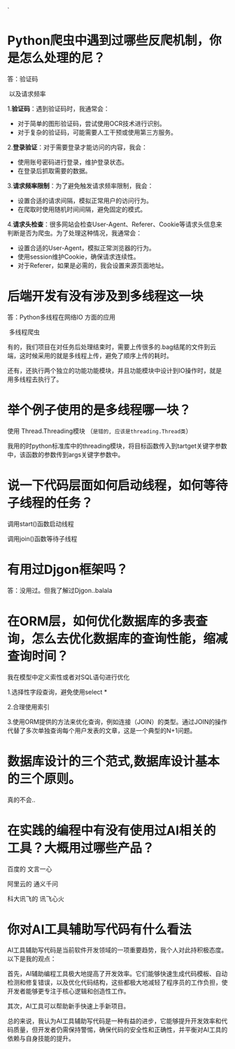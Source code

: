 `

# Python爬虫中遇到过哪些反爬机制，你是怎么处理的尼？

答：验证码

​	以及请求频率

1.**验证码**：遇到验证码时，我通常会：
- 对于简单的图形验证码，尝试使用OCR技术进行识别。
- 对于复杂的验证码，可能需要人工干预或使用第三方服务。

2.**登录验证**：对于需要登录才能访问的内容，我会：

- 使用账号密码进行登录，维护登录状态。
- 在登录后抓取需要的数据。

3.**请求频率限制**：为了避免触发请求频率限制，我会：

- 设置合适的请求间隔，模拟正常用户的访问行为。
- 在爬取时使用随机时间间隔，避免固定的模式。

4.**请求头检查**：很多网站会检查User-Agent、Referer、Cookie等请求头信息来判断是否为爬虫。为了处理这种情况，我通常会：

- 设置合适的User-Agent，模拟正常浏览器的行为。
- 使用session维护Cookie，确保请求连续性。
- 对于Referer，如果是必需的，我会设置来源页面地址。





# 后端开发有没有涉及到多线程这一块

答：Python多线程在网络IO 方面的应用

​	多线程爬虫

有的，我们项目在对任务后处理结束时，需要上传很多的.bag结尾的文件到云端，这时候采用的就是多线程上传，避免了顺序上传的耗时。

还有，还执行两个独立的功能功能模块，并且功能模块中设计到IO操作时，就是用多线程去执行了。

# 举个例子使用的是多线程哪一块？

使用 Thread.Threading模块  （`是错的, 应该是threading.Thread类`）



我用的时python标准库中的threading模块，将目标函数传入到tartget关键字参数中，该函数的参数传到args关键字参数中。

# 说一下代码层面如何启动线程，如何等待子线程的任务？

调用start()函数启动线程

调用join()函数等待子线程



# 有用过Djgon框架吗？

答：没用过。但我了解过Djgon..balala



# 在ORM层，如何优化数据库的多表查询，怎么去优化数据库的查询性能，缩减查询时间？

我在模型中定义索性或者对SQL语句进行优化

1.选择性字段查询，避免使用select *

2.合理使用索引

3.使用ORM提供的方法来优化查询，例如连接（JOIN）的类型。通过JOIN的操作代替了多次单独查询每个用户发表的文章，这是一个典型的N+1问题。

# 数据库设计的三个范式,数据库设计基本的三个原则。

真的不会..



# 在实践的编程中有没有使用过AI相关的工具？大概用过哪些产品？

百度的       文言一心

阿里云的  通义千问

科大讯飞的  讯飞心火

# 你对AI工具辅助写代码有什么看法

AI工具辅助写代码是当前软件开发领域的一项重要趋势，我个人对此持积极态度。以下是我的观点：

首先，AI辅助编程工具极大地提高了开发效率。它们能够快速生成代码模板、自动检测和修复错误，以及优化代码结构，这些都极大地减轻了程序员的工作负担，使开发者能够更专注于核心逻辑和创造性工作。

其次，AI工具可以帮助新手快速上手新项目。



总的来说，我认为AI工具辅助写代码是一种有益的进步，它能够提升开发效率和代码质量，但开发者仍需保持警惕，确保代码的安全性和正确性，并平衡对AI工具的依赖与自身技能的提升。

